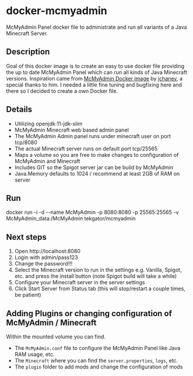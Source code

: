# docker-mcmyadmin

McMyAdmin Panel docker file to administrate and run all variants of a Java Minecraft Server.

## Description

Goal of this docker image is to create an easy to use docker file providing the up to date McMyAdmin Panel which can run all kinds of Java Minecraft versions. Inspiration came from [McMyAdmin Docker image](https://hub.docker.com/r/jchaney/mcmyadmin/) by [jchaney](https://hub.docker.com/r/jchaney), a special thanks to him. I needed a little fine tuning and bugfixing here and there so I decided to create a own Docker file.

## Details

* Utilizing openjdk:11-jdk-slim
* McMyAdmin Minecraft web based admin panel
* The McMyAdmin Admin panel runs under minecraft user on port tcp/8080
* The actual Minecraft server runs on default port tcp/25565
* Maps a volume so you are free to make changes to configuration of McMyAdmin and Minecraft
* Includes GIT so the Spigot server jar can be build by McMyAdmin
* Java.Memory defaults to 1024 / recommend at least 2GB of RAM on server

## Run

docker run -i -d --name McMyAdmin -p 8080:8080 -p 25565:25565 -v McMyAdmin_data:/McMyAdmin tekgator/mcmyadmin

## Next steps

1. Open http://localhost:8080
2. Login with admin/pass123
3. Change the password!!!
4. Select the Minecraft version to run in the settings e.g. Vanilla, Spigot, etc. and press the install button (note Spigot build will take a while)
5. Configure your Minecraft server in the server settings
6. Click Start Server from Status tab (this will stop/restart a couple times, be patient)

## Adding Plugins or changing configuration of McMyAdmin / Minecraft

Within the mounted volume you can find.

* The `McMyAdmin.conf` file to configure the McMyAdmin Panel like Java RAM usage, etc.
* The `Minecraft` where you can find the `server.properties`, `logs`, etc.
* The `plugin` folder to add mods and change the configuration of mods